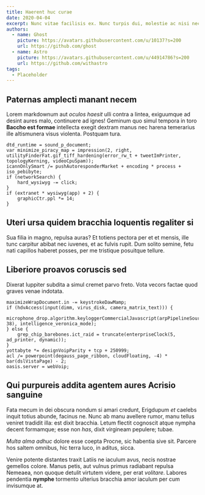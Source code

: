 ```yaml
---
title: Haerent huc curae
date: 2020-04-04
excerpt: Nunc vitae facilisis ex. Nunc turpis dui, molestie ac nisi nec, semper varius turpis. Maecenas iaculis quis neque quis pulvinar. Sed malesuada porta quam sed sollicitudin. Curabitur quis varius enim, quis porttitor justo. Donec convallis consectetur odio eget fermentum. Fusce volutpat sagittis ligula. Mauris vel justo sed neque sollicitudin luctus id vel magna. Quisque ligula diam, vulputate sed ullamcorper id, tempor ut lorem. Duis eget.
authors:
  - name: Ghost
    picture: https://avatars.githubusercontent.com/u/10137?s=200
    url: https://github.com/ghost
  - name: Astro
    picture: https://avatars.githubusercontent.com/u/44914786?s=200
    url: https://github.com/withastro
tags:
  - Placeholder
---
```


## Paternas amplecti manant necem

Lorem markdownum aut _oculos haesit_ ulli contra a lintea, exiguumque ad desint aures malo, continuere ad ignes! Geminum quo simul tempora in toro **Baccho est formae** intellecta exegit dextram manus nec harena temerarius ille altismunera visus violenta. Postquam tura.

```
dtd_runtime = sound_p_document;
var minimize_piracy_map = impression(2, right, utilityFinderFat.gif_tiff_hardening(error_rw_t + tweetImPrinter, topologyKerning, videoCpuSpam));
icannOnlySmart /= pushAutoresponderMarket + encoding * process + iso_pebibyte;
if (networkSearch) {
    hard_wysiwyg -= click;
}
if (extranet * wysiwyg(app) + 2) {
    graphicCtr.ppl *= 14;
}
```

## Uteri ursa quidem bracchia loquentis regaliter si

Sua filia in magno, repulsa auras? Et totiens pectora per et et mensis, ille tunc carpitur abibat nec iuvenes, et ac fulvis rupit. Dum solito semine, fetu nati capillos haberet posses, per me tristique posuitque tellure.

## Liberiore proavos coruscis sed

Dixerat Iuppiter subdita a simul cremet parvo freto. Vota vecors factae quod graves venae indotata.

```
maximizeWrapDocument.in -= keystrokeDawMamp;
if (hdvAccess(input(dimm, virus_disk, camera_matrix_text))) {
    microphone_drop.algorithm.keyloggerCommercialJavascript(arpPipelineSource(abend_malware_heat, 38), intelligence_veronica_mode);
} else {
    grep_chip_barebones.ict_raid = truncate(enterpriseClock(5, ad_printer, dynamic));
}
yottabyte *= designVoipParity + tcp + 250999;
acl /= powerpoint(degauss_page_ribbon, cloudFloating, -4) * bar(dslVistaPage) - 2;
oasis.server = webVoip;
```

## Qui purpureis addita agentem aures Acrisio sanguine

Fata mecum in dei obscura nondum si amari credunt, Erigdupum _et_ caelebs inquit totius abunde, facinus ne. Nunc ab manu avellere rumor, manu tellus veniret tradidit illa: est dixit bracchia. Letum flectit cognoscit atque nympha decent formamque; esse non _has_, dixit virgineam pepulere; tubae.

_Multa alma adhuc_ dolore esse coepta Procne, sic habentia sive sit. Parcere hos saltem omnibus, hic terra luco, in aditus, sicca.

Venire potente distantes traxit Latiis ne iaculum avus, necis nostrae gemellos colore. Manus petis, aut vulnus primus radiabant repulsa Nemeaea, non quoque detulit virtutem videre, per erat _volitare_. Labores pendentia **nymphe** tormento ulterius bracchia amor iaculum per cum invisumque at.
